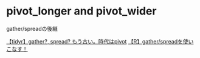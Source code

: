 # pivot_longer and pivot_wider

gather/spreadの後継

[【tidyr】gather?, spread? もう古い。時代はpivot](https://qiita.com/yanami/items/3775df6c579fd0a2d60c)
[【R】gather/spreadを使いこなす！](https://www.bioinfoblog.com/entry/2020/09/20/%E3%80%90R%E3%80%91gather/spread%E3%82%92%E4%BD%BF%E3%81%84%E3%81%93%E3%81%AA%E3%81%99%EF%BC%81)
